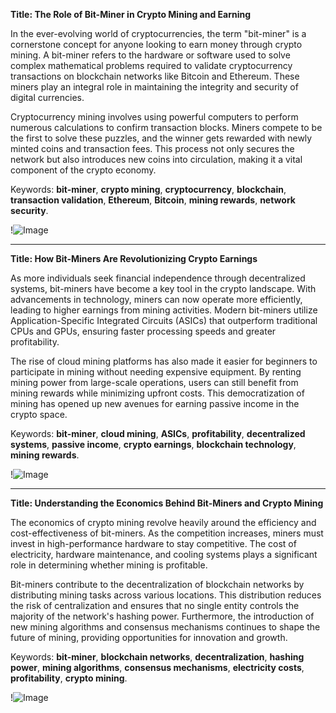 **Title: The Role of Bit-Miner in Crypto Mining and Earning**

In the ever-evolving world of cryptocurrencies, the term "bit-miner" is a cornerstone concept for anyone looking to earn money through crypto mining. A bit-miner refers to the hardware or software used to solve complex mathematical problems required to validate cryptocurrency transactions on blockchain networks like Bitcoin and Ethereum. These miners play an integral role in maintaining the integrity and security of digital currencies. 

Cryptocurrency mining involves using powerful computers to perform numerous calculations to confirm transaction blocks. Miners compete to be the first to solve these puzzles, and the winner gets rewarded with newly minted coins and transaction fees. This process not only secures the network but also introduces new coins into circulation, making it a vital component of the crypto economy.

Keywords: **bit-miner**, **crypto mining**, **cryptocurrency**, **blockchain**, **transaction validation**, **Ethereum**, **Bitcoin**, **mining rewards**, **network security**.

!![Image](https://github.com/user-attachments/assets/590b50a7-4459-4e76-8a31-559aed223621)

---

**Title: How Bit-Miners Are Revolutionizing Crypto Earnings**

As more individuals seek financial independence through decentralized systems, bit-miners have become a key tool in the crypto landscape. With advancements in technology, miners can now operate more efficiently, leading to higher earnings from mining activities. Modern bit-miners utilize Application-Specific Integrated Circuits (ASICs) that outperform traditional CPUs and GPUs, ensuring faster processing speeds and greater profitability.

The rise of cloud mining platforms has also made it easier for beginners to participate in mining without needing expensive equipment. By renting mining power from large-scale operations, users can still benefit from mining rewards while minimizing upfront costs. This democratization of mining has opened up new avenues for earning passive income in the crypto space.

Keywords: **bit-miner**, **cloud mining**, **ASICs**, **profitability**, **decentralized systems**, **passive income**, **crypto earnings**, **blockchain technology**, **mining rewards**.

!![Image](https://github.com/user-attachments/assets/590b50a7-4459-4e76-8a31-559aed223621)

---

**Title: Understanding the Economics Behind Bit-Miners and Crypto Mining**

The economics of crypto mining revolve heavily around the efficiency and cost-effectiveness of bit-miners. As the competition increases, miners must invest in high-performance hardware to stay competitive. The cost of electricity, hardware maintenance, and cooling systems plays a significant role in determining whether mining is profitable.

Bit-miners contribute to the decentralization of blockchain networks by distributing mining tasks across various locations. This distribution reduces the risk of centralization and ensures that no single entity controls the majority of the network's hashing power. Furthermore, the introduction of new mining algorithms and consensus mechanisms continues to shape the future of mining, providing opportunities for innovation and growth.

Keywords: **bit-miner**, **blockchain networks**, **decentralization**, **hashing power**, **mining algorithms**, **consensus mechanisms**, **electricity costs**, **profitability**, **crypto mining**.

!![Image](https://github.com/user-attachments/assets/590b50a7-4459-4e76-8a31-559aed223621)